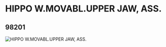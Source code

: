 # HIPPO W.MOVABL.UPPER JAW, ASS.
## 98201
![HIPPO W.MOVABL.UPPER JAW, ASS.](https://lc-www-live-s.legocdn.com/media/bricks/5/2/6018870.jpg)
